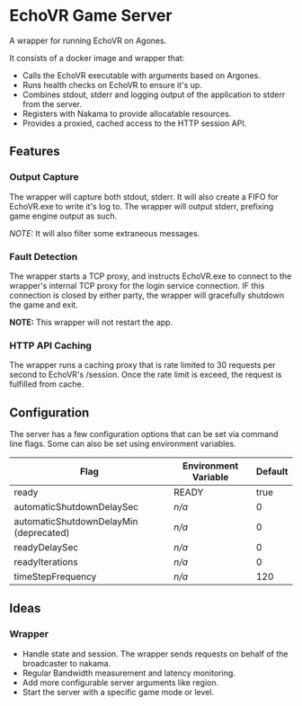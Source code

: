 # EchoVR Game Server

A wrapper for running EchoVR on Agones.

It consists of a docker image and wrapper that:

* Calls the EchoVR executable with arguments based on Argones.
* Runs health checks on EchoVR to ensure it's up.
* Combines stdout, stderr and logging output of the application to stderr from the server.
* Registers with Nakama to provide allocatable resources.
* Provides a proxied, cached access to the HTTP session API.

## Features

### Output Capture

The wrapper will capture both stdout, stderr. It will also create a FIFO for EchoVR.exe to write it's log to. The wrapper will output stderr, prefixing game engine output as such.

*NOTE:* It will also filter some extraneous messages.

### Fault Detection

The wrapper starts a TCP proxy, and instructs EchoVR.exe to connect to the wrapper's internal TCP proxy for the login service connection. IF this connection is closed by either party, the wrapper will gracefully shutdown the game and exit.

**NOTE:** This wrapper will not restart the app.

### HTTP API Caching

The wrapper runs a caching proxy that is rate limited to 30 requests per second to EchoVR's /session. Once the rate limit is exceed, the request is fulfilled from cache.

## Configuration

The server has a few configuration options that can be set via command line
flags. Some can also be set using environment variables.

| Flag                                   | Environment Variable | Default |
|----------------------------------------|----------------------|---------|
| ready                                  | READY                | true    |
| automaticShutdownDelaySec              | _n/a_                | 0       |
| automaticShutdownDelayMin (deprecated) | _n/a_                | 0       |
| readyDelaySec                          | _n/a_                | 0       |
| readyIterations                        | _n/a_                | 0       |
| timeStepFrequency                      | _n/a_                | 120     |

## Ideas

### Wrapper

* Handle state and session. The wrapper sends requests on behalf of the broadcaster to nakama.
* Regular Bandwidth measurement and latency monitoring.
* Add more configurable server arguments like region.
* Start the server with a specific game mode or level.
  